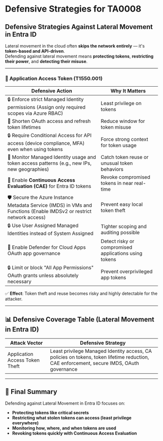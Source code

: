 # Defensive Strategies for TA0008

## **Defensive Strategies Against Lateral Movement in Entra ID**

Lateral movement in the cloud often **skips the network entirely** — it's **token-based and API-driven**.\
Defending against lateral movement means **protecting tokens**, **restricting their power**, and **detecting their misuse**.

***

### 🔑 Application Access Token (T1550.001)

| Defensive Action                                                                                                      | Why It Matters                                        |
| --------------------------------------------------------------------------------------------------------------------- | ----------------------------------------------------- |
| 🔒 Enforce strict Managed Identity permissions (Assign only required scopes via Azure RBAC)                           | Least privilege on tokens                             |
| 🚫 Shorten OAuth access and refresh token lifetimes                                                                   | Reduce window for token misuse                        |
| 🔒 Require Conditional Access for API access (device compliance, MFA) even when using tokens                          | Force strong context for token usage                  |
| 📜 Monitor Managed Identity usage and token access patterns (e.g., new IPs, new geographies)                          | Catch token reuse or unusual token behaviors          |
| 🚫 Enable **Continuous Access Evaluation (CAE)** for Entra ID tokens                                                  | Revoke compromised tokens in near real-time           |
| 🛡️ Secure the Azure Instance Metadata Service (IMDS) in VMs and Functions (Enable IMDSv2 or restrict network access) | Prevent easy local token theft                        |
| 🔒 Use User Assigned Managed Identities instead of System Assigned                                                    | Tighter scoping and auditing possible                 |
| 📜 Enable Defender for Cloud Apps OAuth app governance                                                                | Detect risky or compromised applications using tokens |
| 🔒 Limit or block "All App Permissions" OAuth grants unless absolutely necessary                                      | Prevent overprivileged app tokens                     |

✅ **Effect**: Token theft and reuse becomes risky and highly detectable for the attacker.

***

## 📊 **Defensive Coverage Table (Lateral Movement in Entra ID)**

| Attack Vector                  | Defensive Strategy                                                                                                                       |
| ------------------------------ | ---------------------------------------------------------------------------------------------------------------------------------------- |
| Application Access Token Theft | Least privilege Managed Identity access, CA policies on tokens, token lifetime reduction, CAE enforcement, secure IMDS, OAuth governance |

***

## 🎯 Final Summary

Defending against Lateral Movement in Entra ID focuses on:

* **Protecting tokens like critical secrets**
* **Restricting what stolen tokens can access (least privilege everywhere)**
* **Monitoring how, where, and when tokens are used**
* **Revoking tokens quickly with Continuous Access Evaluation**
